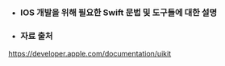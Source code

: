 * ### IOS 개발을 위해 필요한 Swift 문법 및 도구들에 대한 설명   
    
* ### 자료 출처   
<https://developer.apple.com/documentation/uikit>